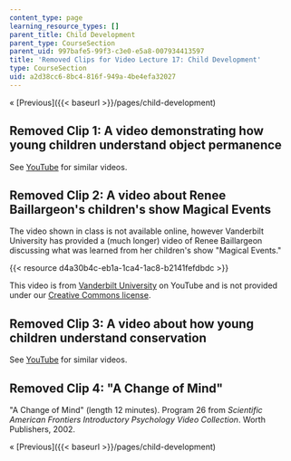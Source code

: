 ```yaml
---
content_type: page
learning_resource_types: []
parent_title: Child Development
parent_type: CourseSection
parent_uid: 997bafe5-99f3-c3e0-e5a8-007934413597
title: 'Removed Clips for Video Lecture 17: Child Development'
type: CourseSection
uid: a2d38cc6-8bc4-816f-949a-4be4efa32027
---
```


« [Previous]({{< baseurl >}}/pages/child-development)

Removed Clip 1: A video demonstrating how young children understand object permanence
-------------------------------------------------------------------------------------

See [YouTube](http://www.youtube.com/results?search_query=object+permanence&oq=object+permanence&aq=f&aqi=g4&aql=&gs_sm=3&gs_upl=406970l411316l0l411393l19l18l1l9l10l0l248l1230l2.5.1l8l0) for similar videos.

Removed Clip 2: A video about Renee Baillargeon's children's show Magical Events
--------------------------------------------------------------------------------

The video shown in class is not available online, however Vanderbilt University has provided a (much longer) video of Renee Baillargeon discussing what was learned from her children's show "Magical Events."

{{< resource d4a30b4c-eb1a-1ca4-1ac8-b2141fefdbdc >}}

This video is from [Vanderbilt University](http://www.youtube.com/user/VanderbiltUniversity?feature=watch) on YouTube and is not provided under our [Creative Commons license](/terms/#cc).

Removed Clip 3: A video about how young children understand conservation
------------------------------------------------------------------------

See [YouTube](http://www.youtube.com/results?search_query=piaget+conservation&oq=piaget+conservation&aq=f&aqi=g9&aql=&gs_sm=3&gs_upl=3794l6322l0l6649l19l17l0l8l8l0l201l1320l2.6.1l9l0) for similar videos.

Removed Clip 4: "A Change of Mind"
----------------------------------

"A Change of Mind" (length 12 minutes). Program 26 from _Scientific American Frontiers Introductory Psychology Video Collection_. Worth Publishers, 2002.

« [Previous]({{< baseurl >}}/pages/child-development)